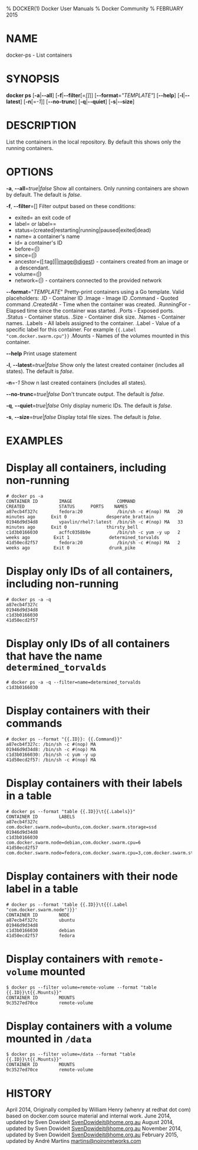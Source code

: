 % DOCKER(1) Docker User Manuals
% Docker Community
% FEBRUARY 2015
# NAME
docker-ps - List containers

# SYNOPSIS
**docker ps**
[**-a**|**--all**]
[**-f**|**--filter**[=*[]*]]
[**--format**=*"TEMPLATE"*]
[**--help**]
[**-l**|**--latest**]
[**-n**[=*-1*]]
[**--no-trunc**]
[**-q**|**--quiet**]
[**-s**|**--size**]

# DESCRIPTION

List the containers in the local repository. By default this shows only
the running containers.

# OPTIONS
**-a**, **--all**=*true*|*false*
   Show all containers. Only running containers are shown by default. The default is *false*.

**-f**, **--filter**=[]
   Filter output based on these conditions:
   - exited=<int> an exit code of <int>
   - label=<key> or label=<key>=<value>
   - status=(created|restarting|running|paused|exited|dead)
   - name=<string> a container's name
   - id=<ID> a container's ID
   - before=(<container-name>|<container-id>)
   - since=(<container-name>|<container-id>)
   - ancestor=(<image-name>[:tag]|<image-id>|<image@digest>) - containers created from an image or a descendant.
   - volume=(<volume-name>|<mount-point-destination>)
   - network=(<network-name>|<network-id>) - containers connected to the provided network

**--format**="*TEMPLATE*"
   Pretty-print containers using a Go template.
   Valid placeholders:
      .ID - Container ID
      .Image - Image ID
      .Command - Quoted command
      .CreatedAt - Time when the container was created.
      .RunningFor - Elapsed time since the container was started.
      .Ports - Exposed ports.
      .Status - Container status.
      .Size - Container disk size.
      .Names - Container names.
      .Labels - All labels assigned to the container.
      .Label - Value of a specific label for this container. For example `{{.Label "com.docker.swarm.cpu"}}`
      .Mounts - Names of the volumes mounted in this container.

**--help**
  Print usage statement

**-l**, **--latest**=*true*|*false*
   Show only the latest created container (includes all states). The default is *false*.

**-n**=*-1*
   Show n last created containers (includes all states).

**--no-trunc**=*true*|*false*
   Don't truncate output. The default is *false*.

**-q**, **--quiet**=*true*|*false*
   Only display numeric IDs. The default is *false*.

**-s**, **--size**=*true*|*false*
   Display total file sizes. The default is *false*.

# EXAMPLES
# Display all containers, including non-running

    # docker ps -a
    CONTAINER ID        IMAGE                 COMMAND                CREATED             STATUS      PORTS    NAMES
    a87ecb4f327c        fedora:20             /bin/sh -c #(nop) MA   20 minutes ago      Exit 0               desperate_brattain
    01946d9d34d8        vpavlin/rhel7:latest  /bin/sh -c #(nop) MA   33 minutes ago      Exit 0               thirsty_bell
    c1d3b0166030        acffc0358b9e          /bin/sh -c yum -y up   2 weeks ago         Exit 1               determined_torvalds
    41d50ecd2f57        fedora:20             /bin/sh -c #(nop) MA   2 weeks ago         Exit 0               drunk_pike

# Display only IDs of all containers, including non-running

    # docker ps -a -q
    a87ecb4f327c
    01946d9d34d8
    c1d3b0166030
    41d50ecd2f57

# Display only IDs of all containers that have the name `determined_torvalds`

    # docker ps -a -q --filter=name=determined_torvalds
    c1d3b0166030

# Display containers with their commands

    # docker ps --format "{{.ID}}: {{.Command}}"
    a87ecb4f327c: /bin/sh -c #(nop) MA
    01946d9d34d8: /bin/sh -c #(nop) MA
    c1d3b0166030: /bin/sh -c yum -y up
    41d50ecd2f57: /bin/sh -c #(nop) MA

# Display containers with their labels in a table

    # docker ps --format "table {{.ID}}\t{{.Labels}}"
    CONTAINER ID        LABELS
    a87ecb4f327c        com.docker.swarm.node=ubuntu,com.docker.swarm.storage=ssd
    01946d9d34d8
    c1d3b0166030        com.docker.swarm.node=debian,com.docker.swarm.cpu=6
    41d50ecd2f57        com.docker.swarm.node=fedora,com.docker.swarm.cpu=3,com.docker.swarm.storage=ssd

# Display containers with their node label in a table

    # docker ps --format 'table {{.ID}}\t{{(.Label "com.docker.swarm.node")}}'
    CONTAINER ID        NODE
    a87ecb4f327c        ubuntu
    01946d9d34d8
    c1d3b0166030        debian
    41d50ecd2f57        fedora

# Display containers with `remote-volume` mounted

    $ docker ps --filter volume=remote-volume --format "table {{.ID}}\t{{.Mounts}}"
    CONTAINER ID        MOUNTS
    9c3527ed70ce        remote-volume

# Display containers with a volume mounted in `/data`

    $ docker ps --filter volume=/data --format "table {{.ID}}\t{{.Mounts}}"
    CONTAINER ID        MOUNTS
    9c3527ed70ce        remote-volume

# HISTORY
April 2014, Originally compiled by William Henry (whenry at redhat dot com)
based on docker.com source material and internal work.
June 2014, updated by Sven Dowideit <SvenDowideit@home.org.au>
August 2014, updated by Sven Dowideit <SvenDowideit@home.org.au>
November 2014, updated by Sven Dowideit <SvenDowideit@home.org.au>
February 2015, updated by André Martins <martins@noironetworks.com>
